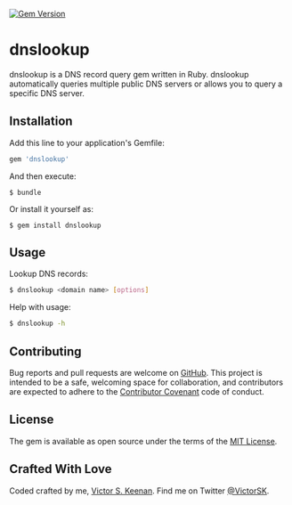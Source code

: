 [![Gem Version](https://badge.fury.io/rb/dnslookup.svg)](https://badge.fury.io/rb/dnslookup)

# dnslookup

dnslookup is a DNS record query gem written in Ruby. dnslookup automatically queries multiple public DNS servers or allows you to query a specific DNS server.

## Installation

Add this line to your application's Gemfile:

```ruby
gem 'dnslookup'
```

And then execute:

    $ bundle

Or install it yourself as:

    $ gem install dnslookup

## Usage

Lookup DNS records:
```bash
$ dnslookup <domain name> [options]
```

Help with usage:
```bash
$ dnslookup -h
```
## Contributing

Bug reports and pull requests are welcome on [GitHub](https://github.com/VictorSK/dnslookup). This project is intended to be a safe, welcoming space for collaboration, and contributors are expected to adhere to the [Contributor Covenant](http://contributor-covenant.org) code of conduct.

## License

The gem is available as open source under the terms of the [MIT License](http://opensource.org/licenses/MIT).

## Crafted With Love
Coded crafted by me, [Victor S. Keenan](http://www.victorkeenan.com). Find me on Twitter [@VictorSK](https://twitter.com/victorsk).

